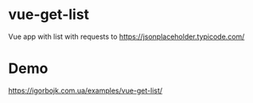 # vue-get-list
Vue app with  list with requests to https://jsonplaceholder.typicode.com/

# Demo
https://igorbojk.com.ua/examples/vue-get-list/
